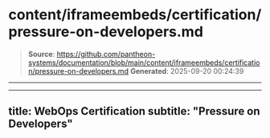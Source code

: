 # content/iframeembeds/certification/pressure-on-developers.md

> **Source**: https://github.com/pantheon-systems/documentation/blob/main/content/iframeembeds/certification/pressure-on-developers.md
> **Generated**: 2025-09-20 00:24:39

---

---
title: WebOps Certification
subtitle: "Pressure on Developers"
---

<Partial file="certification-guide/pressure-on-developers.md" />
